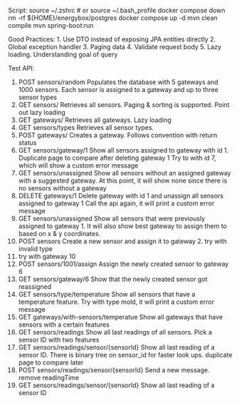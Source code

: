 Script:
source ~/.zshrc  # or source ~/.bash_profile
docker compose down                         
rm -rf ${HOME}/energybox/postgres
docker compose up -d 
mvn clean compile
mvn spring-boot:run


Good Practices:
    1. Use DTO instead of exposing JPA entities directly
    2. Global exception handler
    3. Paging data
    4. Validate request body
    5. Lazy loading. Understanding goal of query



Test API:

1. POST sensors/random
    Populates the database with 5 gateways and 1000 sensors. Each sensor is assigned to a gateway and up to three sensor types
2. GET sensors/
   Retrieves all sensors. Paging & sorting is supported. Point out lazy loading
3. GET gateways/
    Retrieves all gateways. Lazy loading
4. GET sensors/types
    Retrieves all sensor types.
5. POST gateways/
   Creates a gateway. Follows convention with return status
6. GET sensors/gateway/1
    Show all sensors assigned to gateway with id 1. Duplicate page to compare after deleting gateway 1
    Try to with id 7, which will show a custom error message
7. GET sensors/unassigned
    Show all sensors without an assigned gateway with a suggested gateway. At this point, it will show none since there is no sensors without a gateway
8. DELETE gateways/1
    Delete gateway with id 1 and unassign all sensors assigned to gateway 1
    Call the api again, it will print a custom error message
9. GET sensors/unassigned
    Show all sensors that were previously assigned to gateway 1. It will also show best gateway to assign them to based on x & y coordinates.
10. POST sensors
    Create a new sensor and assign it to gateway 2. 
    try with invalid type
11. try with gateway 10
11. POST sensors/1001/assign
    Assign the newly created sensor to gateway 6
12. GET sensors/gateway/6
    Show that the newly created sensor got reassigned
13. GET sensors/type/temperature
    Show all sensors that have a temperature feature.
    Try with type mold, it will print a custom error message
14. GET gateways/with-sensors/temperatue
    Show all gateways that have sensors with a certain features
15. GET sensors/readings
    Show all last readings of all sensors. Pick a sensor ID with two features
16. GET sensors/readings/sensor/{sensorId}
    Show all last reading of a sensor ID. There is binary tree on sensor_id for faster look ups. duplicate page to compare later
17. POST sensors/readings/sensor/{sensorId}
    Send a new message. remove readingTime
18. GET sensors/readings/sensor/{sensorId}
    Show all last reading of a sensor ID
    
